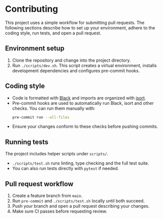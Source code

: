 # Contributing

This project uses a simple workflow for submitting pull requests. The following sections describe how to set up your environment, adhere to the coding style, run tests, and open a pull request.

## Environment setup

1. Clone the repository and change into the project directory.
2. Run `./scripts/dev.sh`. This script creates a virtual environment, installs development dependencies and configures pre-commit hooks.

## Coding style

- Code is formatted with [Black](https://black.readthedocs.io/en/stable/) and imports are organized with [isort](https://pycqa.github.io/isort/).
- Pre-commit hooks are used to automatically run Black, isort and other checks. You can run them manually with:
  ```bash
  pre-commit run --all-files
  ```
- Ensure your changes conform to these checks before pushing commits.

## Running tests

The project includes helper scripts under `scripts/`.

- `./scripts/test.sh` runs linting, type checking and the full test suite.
- You can also run tests directly with `pytest` if needed.

## Pull request workflow

1. Create a feature branch from `main`.
2. Run `pre-commit` and `./scripts/test.sh` locally until both succeed.
3. Push your branch and open a pull request describing your changes.
4. Make sure CI passes before requesting review.
